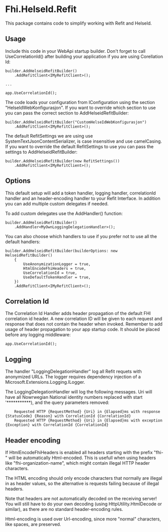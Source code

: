 ﻿# Fhi.HelseId.Refit

This package contains code to simplify working with Refit and HelseId. 

## Usage

Include this code in your WebApi startup builder. 
Don't forget to call UseCorrelationId() after building your application if you are using Corellation Id:

```
builder.AddHelseidRefitBuilder()
    .AddRefitClient<IMyRefitClient>();

...

app.UseCorrelationId();
```

The code loads your configuration from IConfiguration using the section "HelseIdWebKonfigurasjon".
If you want to override which section to use you can pass the correct section to AddHelseidRefitBuilder:

```
builder.AddHelseidRefitBuilder("CustomHelseIdWebKonfigurasjon")
    .AddRefitClient<IMyRefitClient>();
```

The default RefitSettings we are using use SystemTextJsonContentSerializer, is case insensitive and use camelCasing.
If you want to override the default RefitSettings to use you can pass the settings to AddHelseidRefitBuilder:

```
builder.AddHelseidRefitBuilder(new RefitSettings())
    .AddRefitClient<IMyRefitClient>();
```


## Options

This default setup will add a token handler, logging handler, correlationId handler and an header-encoding handler
to your Refit Interface. In addition you can add multiple custom delegates if needed.

To add custom delegates use the AddHandler() function:

```
builder.AddHelseidRefitBuilder()
    .AddHandler<MyOwnLoggingDelegationHandler>();
```

You can also choose which handlers to use if you prefer not to use all the default handlers:
```
builder.AddHelseidRefitBuilder(builderOptions: new HelseidRefitBuilder()
    {
        UseAnonymizationLogger = true,
        HtmlEncodeFhiHeaders = true,
        UseCorrelationId = true,
        UseDefaultTokenHandler = true,
    })
    .AddRefitClient<IMyRefitClient>();
```

## Correlation Id

The Correlation Id Handler adds header propagation of the default FHI correlation id header. 
A new correlation ID will be given to each request and response that does not contain the header when invoked.
Remember to add usage of header propagation to your app startup code. It should be placed before any logging middleware:

```
app.UseCorrelationId();
```

## Logging

The handler "LoggingDelegationHandler" log all Refit requets with anonymized URLs. 
The logger requires dependency injection of a Microsoft.Extensions.Logging.ILogger.

The LoggingDelegationHandler will log the following messages. Uri will have all Nowrwegian National identity numbers replaced with start '***********), and the query parameters removed:

```
    Requested HTTP {RequestMethod} {Uri} in {Elapsed}ms with response {StatusCode} {Reason} with CorrelationId {CorrelationId}
    Requested HTTP {RequestMethod} {Uri} in {Elapsed}ms with exception {Exception} with CorrelationId {CorrelationId}
```

## Header encoding

If HtmlEncodeFhiHeaders is enabled all headers starting with the prefix "fhi-" will be automatically Html-encoded.
This is usefull when using headers like "fhi-organization-name", which might contain illegal HTTP header characters.

The HTML encoding should only encode characters that normally are illegal in as header values, so the alternative is requests failing because of illegal headers.

Note that headers are not automatically decoded on the receiving server! You will still have to do your own
decoding (using HttpUtility.HtmlDecode or similar), as there are no standard header-encoding rules.

Html-encoding is used over Url-encoding, since more "normal" characters, like spaces, are preserved.